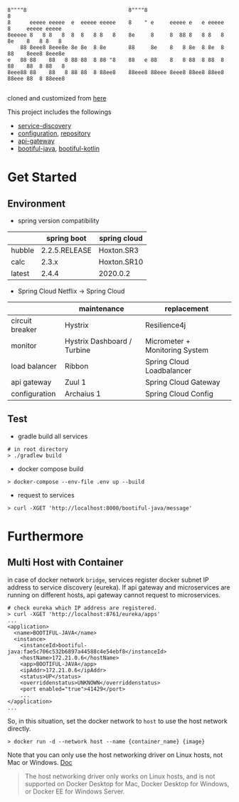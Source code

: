 ```

8""""8                                8""""8                            8                  
8      eeeee eeeee  e  eeeee eeeee    8    " e     eeeee e   e eeeee    8     eeeee eeeee  
8eeeee 8   8 8   8  8  8   8 8   8    8e     8     8  88 8   8 8   8    8e    8   8 8   8  
    88 8eee8 8eee8e 8e 8e  8 8e       88     8e    8   8 8e  8 8e  8    88    8eee8 8eee8e 
e   88 88    88   8 88 88  8 88 "8    88   e 88    8   8 88  8 88  8    88    88  8 88   8 
8eee88 88    88   8 88 88  8 88ee8    88eee8 88eee 8eee8 88ee8 88ee8    88eee 88  8 88eee8 
                                                                                           
```
cloned and customized from [here](https://github.com/joneconsulting/msa_with_spring_cloud)

This project includes the followings
- [service-discovery](https://github.com/meowpunch/spring-cloud-msa/tree/main/service-discovery)
- [configuration](https://github.com/meowpunch/spring-cloud-msa/tree/main/configuration), [repository](https://github.com/meowpunch/spring-cloud-msa/tree/main/repository)
- [api-gateway](https://github.com/meowpunch/spring-cloud-msa/tree/main/api-gateway)
- [bootiful-java](https://github.com/meowpunch/spring-cloud-msa/tree/main/bootiful-java), [bootiful-kotlin](https://github.com/meowpunch/spring-cloud-msa/tree/main/bootiful-kotlin)

# Get Started
## Environment
- spring version compatibility

|        | spring boot   | spring cloud|
|--------|---------------|-------------|
| hubble | 2.2.5.RELEASE | Hoxton.SR3  |
| calc   | 2.3.x         | Hoxton.SR10 |
| latest | 2.4.4         | 2020.0.2    |

- Spring Cloud Netflix -> Spring Cloud

|                 | maintenance                 | replacement                    |
|-----------------|-----------------------------|--------------------------------|
| circuit breaker | Hystrix                     | Resilience4j                   |
| monitor         | Hystrix Dashboard / Turbine | Micrometer + Monitoring System |
| load balancer   | Ribbon                      | Spring Cloud Loadbalancer      |
| api gateway     | Zuul 1                      | Spring Cloud Gateway           |
| configuration   | Archaius 1                  | Spring Cloud Config            |

## Test
- gradle build all services
```shell
# in root directory
> ./gradlew build 
```

- docker compose build
```shell
> docker-compose --env-file .env up --build
```

- request to services
```shell
> curl -XGET 'http://localhost:8000/bootiful-java/message'

```


# Furthermore
## Multi Host with Container
in case of docker network `bridge`, services register docker subnet IP address to service discovery (eureka).
If api gateway and microservices are running on different hosts, api gateway cannot request to microservices. 
```shell
# check eureka which IP address are registered.
> curl -XGET 'http://localhost:8761/eureka/apps'
...
<application>
  <name>BOOTIFUL-JAVA</name>
  <instance>
    <instanceId>bootiful-java:fae5c706c532b6897a44588c4e54ebf8</instanceId>
    <hostName>172.21.0.6</hostName>
    <app>BOOTIFUL-JAVA</app>
    <ipAddr>172.21.0.6</ipAddr>
    <status>UP</status>
    <overriddenstatus>UNKNOWN</overriddenstatus>
    <port enabled="true">41429</port>
    ...
</application>
...
```
So, in this situation, set the docker network to `host` to use the host network directly.
```shell
> docker run -d --network host --name {container_name} {image}
```
Note that you can only use the host networking driver on Linux hosts, not Mac or Windows. [Doc](https://docs.docker.com/network/host/)
> The host networking driver only works on Linux hosts, and is not supported on Docker Desktop for Mac, Docker Desktop for Windows, or Docker EE for Windows Server.
